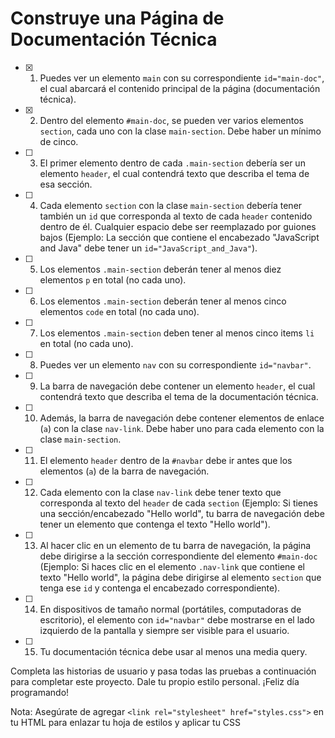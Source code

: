 # Construye una Página de Documentación Técnica
- [x] 1. Puedes ver un elemento `main` con su correspondiente `id="main-doc"`, el cual abarcará el contenido principal de la página (documentación técnica).
- [x] 2. Dentro del elemento `#main-doc`, se pueden ver varios elementos `section`, cada uno con la clase `main-section`. Debe haber un mínimo de cinco.
- [ ] 3. El primer elemento dentro de cada `.main-section` debería ser un elemento `header`, el cual contendrá texto que describa el tema de esa sección.
- [ ] 4. Cada elemento `section` con la clase `main-section` debería tener también un `id` que corresponda al texto de cada `header` contenido dentro de él. Cualquier espacio debe ser reemplazado por guiones bajos (Ejemplo: La sección que contiene el encabezado "JavaScript and Java" debe tener un `id="JavaScript_and_Java"`).
- [ ] 5. Los elementos `.main-section` deberán tener al menos diez elementos `p` en total (no cada uno).
- [ ] 6. Los elementos `.main-section` deberán tener al menos cinco elementos `code` en total (no cada uno).
- [ ] 7. Los elementos `.main-section` deben tener al menos cinco items `li` en total (no cada uno).
- [ ] 8. Puedes ver un elemento `nav` con su correspondiente `id="navbar"`.
- [ ] 9. La barra de navegación debe contener un elemento `header`, el cual contendrá texto que describa el tema de la documentación técnica.
- [ ] 10. Además, la barra de navegación debe contener elementos de enlace (`a`) con la clase `nav-link`. Debe haber uno para cada elemento con la clase `main-section`.
- [ ] 11. El elemento `header` dentro de la `#navbar` debe ir antes que los elementos (`a`) de la barra de navegación.
- [ ] 12. Cada elemento con la clase `nav-link` debe tener texto que corresponda al texto del `header` de cada `section` (Ejemplo: Si tienes una sección/encabezado "Hello world", tu barra de navegación debe tener un elemento que contenga el texto "Hello world").
- [ ] 13. Al hacer clic en un elemento de tu barra de navegación, la página debe dirigirse a la sección correspondiente del elemento `#main-doc` (Ejemplo: Si haces clic en el elemento `.nav-link` que contiene el texto "Hello world", la página debe dirigirse al elemento `section` que tenga ese `id` y contenga el encabezado correspondiente).
- [ ] 14. En dispositivos de tamaño normal (portátiles, computadoras de escritorio), el elemento con `id="navbar"` debe mostrarse en el lado izquierdo de la pantalla y siempre ser visible para el usuario.
- [ ] 15. Tu documentación técnica debe usar al menos una media query.

Completa las historias de usuario y pasa todas las pruebas a continuación para completar este proyecto. Dale tu propio estilo personal. ¡Feliz día programando!

Nota: Asegúrate de agregar `<link rel="stylesheet" href="styles.css">` en tu HTML para enlazar tu hoja de estilos y aplicar tu CSS